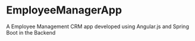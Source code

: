 # EmployeeManagerApp
A Employee Management CRM app developed using Angular.js and Spring Boot in the Backend
